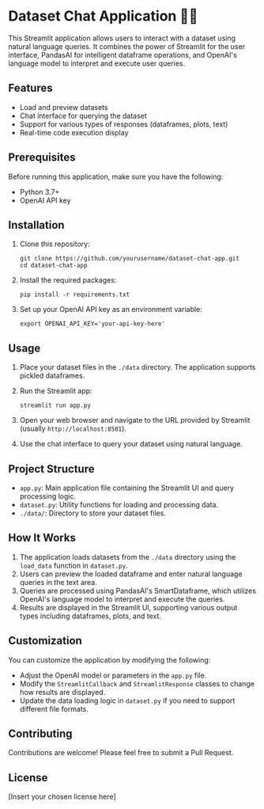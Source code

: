 # Dataset Chat Application 🦙💬

This Streamlit application allows users to interact with a dataset using natural language queries. It combines the power of Streamlit for the user interface, PandasAI for intelligent dataframe operations, and OpenAI's language model to interpret and execute user queries.

## Features

- Load and preview datasets
- Chat interface for querying the dataset
- Support for various types of responses (dataframes, plots, text)
- Real-time code execution display

## Prerequisites

Before running this application, make sure you have the following:

- Python 3.7+
- OpenAI API key

## Installation

1. Clone this repository:
   ```
   git clone https://github.com/yourusername/dataset-chat-app.git
   cd dataset-chat-app
   ```

2. Install the required packages:
   ```
   pip install -r requirements.txt
   ```

3. Set up your OpenAI API key as an environment variable:
   ```
   export OPENAI_API_KEY='your-api-key-here'
   ```

## Usage

1. Place your dataset files in the `./data` directory. The application supports pickled dataframes.

2. Run the Streamlit app:
   ```
   streamlit run app.py
   ```

3. Open your web browser and navigate to the URL provided by Streamlit (usually `http://localhost:8501`).

4. Use the chat interface to query your dataset using natural language.

## Project Structure

- `app.py`: Main application file containing the Streamlit UI and query processing logic.
- `dataset.py`: Utility functions for loading and processing data.
- `./data/`: Directory to store your dataset files.

## How It Works

1. The application loads datasets from the `./data` directory using the `load_data` function in `dataset.py`.
2. Users can preview the loaded dataframe and enter natural language queries in the text area.
3. Queries are processed using PandasAI's SmartDataframe, which utilizes OpenAI's language model to interpret and execute the queries.
4. Results are displayed in the Streamlit UI, supporting various output types including dataframes, plots, and text.

## Customization

You can customize the application by modifying the following:

- Adjust the OpenAI model or parameters in the `app.py` file.
- Modify the `StreamlitCallback` and `StreamlitResponse` classes to change how results are displayed.
- Update the data loading logic in `dataset.py` if you need to support different file formats.

## Contributing

Contributions are welcome! Please feel free to submit a Pull Request.

## License

[Insert your chosen license here]